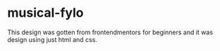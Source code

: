 # musical-fylo

This design was gotten from frontendmentors for beginners and it was design using just html and css.
